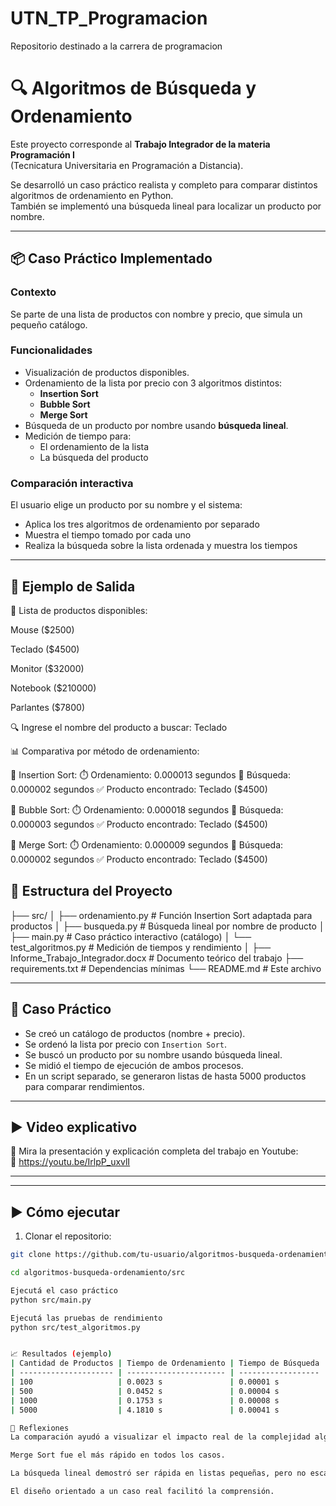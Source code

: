 # UTN_TP_Programacion
Repositorio destinado a la carrera de programacion

# 🔍 Algoritmos de Búsqueda y Ordenamiento

Este proyecto corresponde al **Trabajo Integrador de la materia Programación I**  
(Tecnicatura Universitaria en Programación a Distancia).

Se desarrolló un caso práctico realista y completo para comparar distintos algoritmos de ordenamiento en Python.  
También se implementó una búsqueda lineal para localizar un producto por nombre.

---

## 📦 Caso Práctico Implementado

### Contexto

Se parte de una lista de productos con nombre y precio, que simula un pequeño catálogo.

### Funcionalidades

- Visualización de productos disponibles.
- Ordenamiento de la lista por precio con 3 algoritmos distintos:
  - **Insertion Sort**
  - **Bubble Sort**
  - **Merge Sort**
- Búsqueda de un producto por nombre usando **búsqueda lineal**.
- Medición de tiempo para:
  - El ordenamiento de la lista
  - La búsqueda del producto

### Comparación interactiva

El usuario elige un producto por su nombre y el sistema:
- Aplica los tres algoritmos de ordenamiento por separado
- Muestra el tiempo tomado por cada uno
- Realiza la búsqueda sobre la lista ordenada y muestra los tiempos

---

## 🧪 Ejemplo de Salida
🛒 Lista de productos disponibles:

Mouse ($2500)

Teclado ($4500)

Monitor ($32000)

Notebook ($210000)

Parlantes ($7800)

🔍 Ingrese el nombre del producto a buscar: Teclado

📊 Comparativa por método de ordenamiento:

🔧 Insertion Sort:
⏱️ Ordenamiento: 0.000013 segundos
🔎 Búsqueda: 0.000002 segundos
✅ Producto encontrado: Teclado ($4500)

🔧 Bubble Sort:
⏱️ Ordenamiento: 0.000018 segundos
🔎 Búsqueda: 0.000003 segundos
✅ Producto encontrado: Teclado ($4500)

🔧 Merge Sort:
⏱️ Ordenamiento: 0.000009 segundos
🔎 Búsqueda: 0.000002 segundos
✅ Producto encontrado: Teclado ($4500)

## 📂 Estructura del Proyecto

├── src/
│ ├── ordenamiento.py # Función Insertion Sort adaptada para productos
│ ├── busqueda.py # Búsqueda lineal por nombre de producto
│ ├── main.py # Caso práctico interactivo (catálogo)
│ └── test_algoritmos.py # Medición de tiempos y rendimiento
│
├── Informe_Trabajo_Integrador.docx # Documento teórico del trabajo
├── requirements.txt # Dependencias mínimas
└── README.md # Este archivo

---

## 🧪 Caso Práctico

- Se creó un catálogo de productos (nombre + precio).
- Se ordenó la lista por precio con `Insertion Sort`.
- Se buscó un producto por su nombre usando búsqueda lineal.
- Se midió el tiempo de ejecución de ambos procesos.
- En un script separado, se generaron listas de hasta 5000 productos para comparar rendimientos.

---

## ▶️ Video explicativo

🎥 Mira la presentación y explicación completa del trabajo en Youtube:  
🔗 https://youtu.be/IrlpP_uxvlI

---

---

## ▶️ Cómo ejecutar

1. Clonar el repositorio:
```bash
git clone https://github.com/tu-usuario/algoritmos-busqueda-ordenamiento.git

cd algoritmos-busqueda-ordenamiento/src

Ejecutá el caso práctico
python src/main.py

Ejecutá las pruebas de rendimiento
python src/test_algoritmos.py


📈 Resultados (ejemplo)
| Cantidad de Productos | Tiempo de Ordenamiento | Tiempo de Búsqueda |
| --------------------- | ---------------------- | ------------------ |
| 100                   | 0.0023 s               | 0.00001 s          |
| 500                   | 0.0452 s               | 0.00004 s          |
| 1000                  | 0.1753 s               | 0.00008 s          |
| 5000                  | 4.1810 s               | 0.00041 s          |

🧠 Reflexiones
La comparación ayudó a visualizar el impacto real de la complejidad algorítmica.

Merge Sort fue el más rápido en todos los casos.

La búsqueda lineal demostró ser rápida en listas pequeñas, pero no escalable.

El diseño orientado a un caso real facilitó la comprensión.
